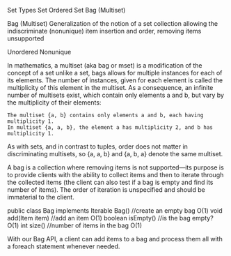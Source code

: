 Set Types
Set
Ordered Set
Bag (Multiset)



Bag (Multiset)
Generalization of the notion of a set collection allowing the indiscriminate (nonunique) item insertion and order, removing items unsupported

Unordered
Nonunique

In mathematics, a multiset (aka bag or mset) is a modification of the concept of a set
unlike a set, bags allows for multiple instances for each of its elements.
The number of instances, given for each element is called the multiplicity of this element in the multiset.
As a consequence, an infinite number of multisets exist, which contain only elements a and b, but vary by the multiplicity of their elements:

    The multiset {a, b} contains only elements a and b, each having multiplicity 1.
    In multiset {a, a, b}, the element a has multiplicity 2, and b has multiplicity 1.

As with sets, and in contrast to tuples, order does not matter in discriminating multisets, so {a, a, b} and {a, b, a} denote the same multiset.


A bag is a collection where removing items is not supported—its purpose is to provide clients with the ability to collect items and then to iterate through the collected items (the client can also test if a bag is empty and find its number of items). The order of iteration is unspecified and should be immaterial to the client.

public class Bag<Item> implements Iterable<Item>
Bag()                 //create an empty bag            O(1)
void add(Item item)         //add an item                O(1)
boolean isEmpty()         //is the bag empty?            O(1)
int size()             //number of items in the bag        O(1)

With our Bag API, a client can add items to a bag and process them all with a foreach statement whenever needed.
